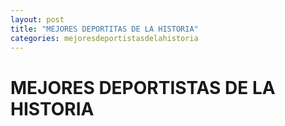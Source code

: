 ```yaml
---
layout: post
title: "MEJORES DEPORTITAS DE LA HISTORIA"
categories: mejoresdeportistasdelahistoria
---
```


# MEJORES DEPORTISTAS DE LA HISTORIA
